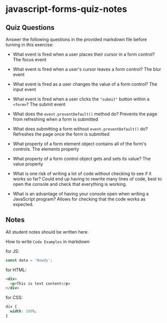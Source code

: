 # javascript-forms-quiz-notes

## Quiz Questions

Answer the following questions in the provided markdown file before turning in this exercise:

- What event is fired when a user places their cursor in a form control?
  The focus event

- What event is fired when a user's cursor leaves a form control?
  The blur event

- What event is fired as a user changes the value of a form control?
  The input event

- What event is fired when a user clicks the `"submit"` button within a `<form>`?
  The submit event

- What does the `event.preventDefault()` method do?
  Prevents the page from refreshing when a form is submitted

- What does submitting a form without `event.preventDefault()` do?
  Refreshes the page once the form is submitted

- What property of a form element object contains all of the form's controls.
  The elements property

- What property of a form control object gets and sets its value?
  The value property

- What is one risk of writing a lot of code without checking to see if it works so far?
  Could end up having to rewrite many lines of code, best to open the console and check that everything is working.

- What is an advantage of having your console open when writing a JavaScript program?
  Allows for checking that the code works as expected.

## Notes

All student notes should be written here.

How to write `Code Examples` in markdown

for JS:

```javascript
const data = 'Howdy';
```

for HTML:

```html
<div>
  <p>This is text content</p>
</div>
```

for CSS:

```css
div {
  width: 100%;
}
```
